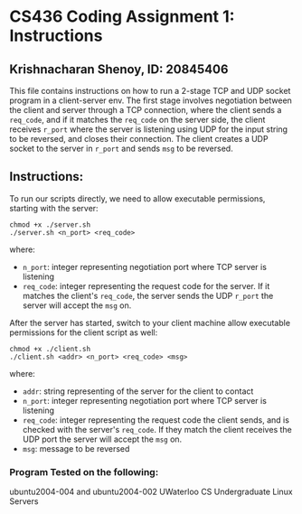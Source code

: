 # CS436 Coding Assignment 1: Instructions
## Krishnacharan Shenoy, ID: 20845406
This file contains instructions on how to run a 2-stage TCP and UDP socket program in a client-server env. The first stage involves negotiation between the client and server through a TCP connection, where the client sends a `req_code`, and if it matches the `req_code` on the server side, the client receives `r_port` where the server is listening using UDP for the input string to be reversed, and closes their connection. The client creates a UDP socket to the server in `r_port` and sends `msg` to be reversed.

## Instructions:
To run our scripts directly, we need to allow executable permissions, starting with the server:
```
chmod +x ./server.sh
./server.sh <n_port> <req_code>
```
where:
- `n_port`: integer representing negotiation port where TCP server is listening
- `req_code`: integer representing the request code for the server. If it matches the client's `req_code`, the server sends the UDP `r_port` the server will accept the `msg` on.

After the server has started, switch to your client machine allow executable permissions for the client script as well:
```
chmod +x ./client.sh
./client.sh <addr> <n_port> <req_code> <msg>
```
where:
- `addr`: string representing of the server for the client to contact
- `n_port`: integer representing negotiation port where TCP server is listening
- `req_code`: integer representing the request code the client sends, and is checked with the server's `req_code`. If they match the client receives the UDP port the server will accept the `msg` on.
- `msg`: message to be reversed

### Program Tested on the following:
ubuntu2004-004 and ubuntu2004-002 UWaterloo CS Undergraduate Linux Servers

